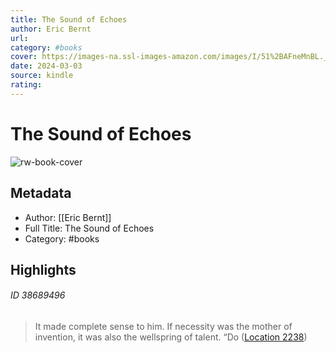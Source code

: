 ```yaml
---
title: The Sound of Echoes
author: Eric Bernt
url: 
category: #books
cover: https://images-na.ssl-images-amazon.com/images/I/51%2BAFneMnBL._SL200_.jpg
date: 2024-03-03
source: kindle
rating:
---
```

# The Sound of Echoes

![rw-book-cover](https://images-na.ssl-images-amazon.com/images/I/51%2BAFneMnBL._SL200_.jpg)

## Metadata
- Author: [[Eric Bernt]]
- Full Title: The Sound of Echoes
- Category: #books

## Highlights
###### ID 38689496
> It made complete sense to him. If necessity was the mother of invention, it was also the wellspring of talent. “Do ([Location 2238](https://readwise.io/to_kindle?action=open&asin=B079R989WS&location=2238))
    
